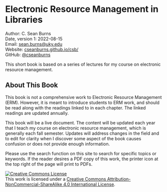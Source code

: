 # Electronic Resource Management in Libraries

Author: C. Sean Burns  
Date, version 1: 2022-08-15  
Email: [sean.burns@uky.edu](sean.burns@uky.edu)  
Website: [cseanburns.github.io/csb/](https://cseanburns.github.io/csb/)  
GitHub: [@cseanburns](https://github.com/cseanburns)

This short book is based on a
series of lectures for my
course on electronic resource management.

## About This Book

This book is not a comprehensive work to Electronic Resource Management (ERM).
However, it is meant to introduce students to ERM work, and
should be read along with the readings linked to in each chapter.
The linked readings are updated annually.

This book will be a live document.
The content will be updated each year that
I teach my course on electronic resource management,
which is generally each fall semester.
Updates will address changes in the field and to
edit for clarity when I discover some aspect
of the book causes confusion or
does not provide enough information.

Please use the search function on this site to search for specific topics or
keywords. If the reader desires a PDF copy of this work, the printer icon at
the top right of the page will print to PDFs.

<a rel="license" href="http://creativecommons.org/licenses/by-nc-sa/4.0/"><img alt="Creative Commons License" style="border-width:0" src="https://i.creativecommons.org/l/by-nc-sa/4.0/88x31.png" /></a><br />This work is licensed under a <a rel="license" href="http://creativecommons.org/licenses/by-nc-sa/4.0/">Creative Commons Attribution-NonCommercial-ShareAlike 4.0 International License</a>.
